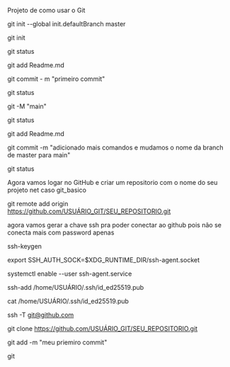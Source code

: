 Projeto de como usar o Git

git init --global init.defaultBranch master

git init

git status

git add Readme.md

git commit - m "primeiro commit"

git status

git -M "main"

git status

git add Readme.md

git commit -m "adicionado mais comandos e mudamos o nome da branch de master para main"

git status

Agora vamos logar no GitHub e criar um repositorio com o nome do seu projeto net caso git_basico

git remote add origin https://github.com/USUÁRIO_GIT/SEU_REPOSITORIO.git

agora vamos gerar a chave ssh pra poder conectar ao github pois não se conecta mais com password apenas

ssh-keygen

export SSH_AUTH_SOCK=$XDG_RUNTIME_DIR/ssh-agent.socket

systemctl enable --user ssh-agent.service

ssh-add /home/USUÁRIO/.ssh/id_ed25519.pub

cat /home/USUÁRIO/.ssh/id_ed25519.pub

ssh -T git@github.com

git clone https://github.com/USUÁRIO_GIT/SEU_REPOSITORIO.git

git add -m "meu priemiro commit"

git 